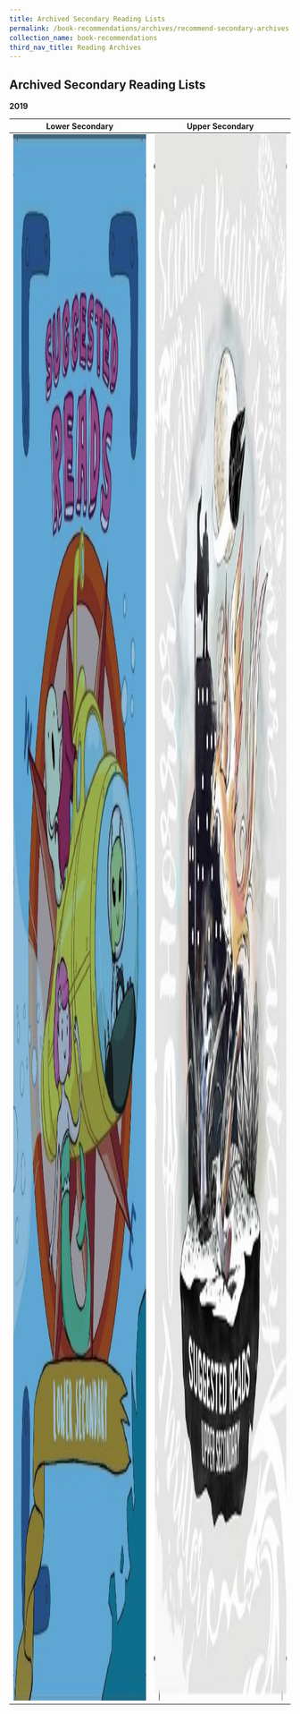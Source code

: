 ```yaml
---
title: Archived Secondary Reading Lists
permalink: /book-recommendations/archives/recommend-secondary-archives
collection_name: book-recommendations
third_nav_title: Reading Archives
---
```


## **Archived Secondary Reading Lists**

**2019**

| **Lower Secondary** | **Upper Secondary** |
| ------------------- | ------------------- |
| <a href="/images/recommendationssecondary/archives/Lower-Secondary-Suggested-Reads-1.pdf"><img src="/images/recommendationssecondary/archives/Lower-Secondary-Covers.jpg" style="width: 40vw;height: 70vh"></a> |  <a href="/images/recommendationssecondary/archives/Upper-Secondary-Suggested-Reads.pdf"><img src="/images/recommendationssecondary/archives/Upper-Secondary-Suggested-Reads-Book-Cover.jpg" style="width: 40vw;height: 70vh"></a> |
